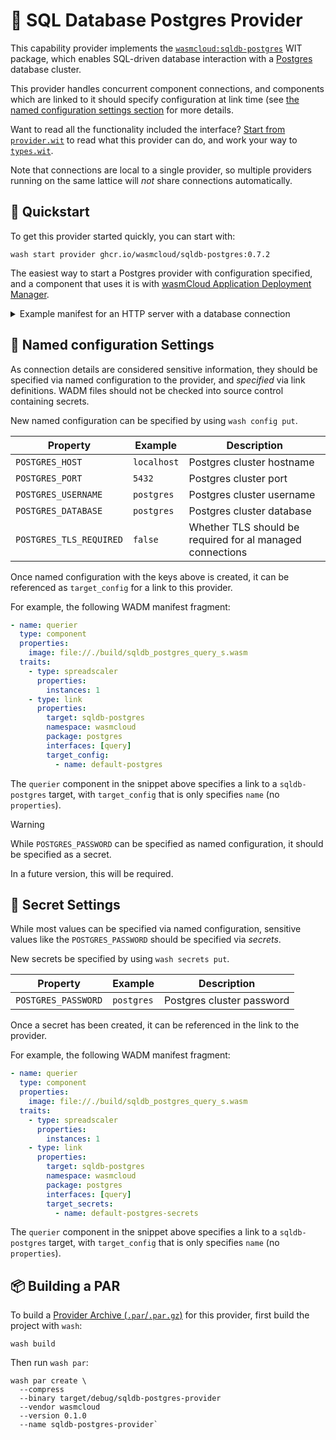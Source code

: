 # 🐘 SQL Database Postgres Provider

This capability provider implements the [`wasmcloud:sqldb-postgres`][wasmcloud-sqldb-postgres-wit] WIT package, which enables SQL-driven database interaction with a [Postgres][postgres] database cluster.

This provider handles concurrent component connections, and components which are linked to it should specify configuration at link time (see [the named configuration settings section](#named-configuration-settings) for more details.

Want to read all the functionality included the interface? [Start from `provider.wit`](./wit/provider.wit) to read what this provider can do, and work your way to [`types.wit`](./wit/types.wit).

Note that connections are local to a single provider, so multiple providers running on the same lattice will _not_ share connections automatically.

[postgres]: https://postgresql.org
[wasmcloud-sqldb-postgres-wit]: https://github.com/vados-cosmonic/wit-wasmcloud-postgres

## 👟 Quickstart

To get this provider started quickly, you can start with:

```console
wash start provider ghcr.io/wasmcloud/sqldb-postgres:0.7.2
```

The easiest way to start a Postgres provider with configuration specified, and a component that uses it is with [wasmCloud Application Deployment Manager][wadm].

<details>
<summary>Example manifest for an HTTP server with a database connection</summary>

```yaml
apiVersion: core.oam.dev/v1beta1
kind: Application
metadata:
  name: sqldb-postgres-example
  annotations:
    version: v0.0.1
    description: SQLDB Postgres example
spec:
  components:
    # A capability provider that enables Postgres access for the component
    - name: sqldb-postgres
      type: capability
      properties:
        image: ghcr.io/wasmcloud/sqldb-postgres:0.8.0

    # A capability provider that provides HTTP serving for the component
    - name: http-server
      type: capability
      properties:
        image: ghcr.io/wasmcloud/http-server:0.26.0

    # A component that uses both capability providers above (HTTP server and sqldb-postgres)
    # to provide a TODO app on http://localhost:8080
    - name: todo-app
      type: component
      properties:
        image: file://build/todo_app_s.wasm
      traits:
        # Govern the spread/scheduling of the component
        - type: spreadscaler
          properties:
            instances: 1

        # Link the httpserver to the component, and configure the HTTP server
        # to listen on port 8080 for incoming requests
        - type: link
          properties:
            target: http-server
            namespace: wasi
            package: http
            interfaces: [incoming-handler]
            source_config:
              - name: default-http
                properties:
                  address: 127.0.0.1:8080

        # Link the sqldb-provider to the component, specifying the postgres cluster URL
        - type: link
          properties:
            target: sqldb-postgres
            namespace: wasmcloud
            package: sqldb-postgres
            interfaces: [query, prepared]
            # NOTE: When configuration is specified below only by name, it references a named configuration
            # (ex. one set via `wash config put`)
            target_config:
              - name: pg
```

</details>

[wadm]: https://github.com/wasmCloud/wadm

## 📑 Named configuration Settings

As connection details are considered sensitive information, they should be specified via named configuration to the provider, and _specified_ via link definitions.
WADM files should not be checked into source control containing secrets.

New named configuration can be specified by using `wash config put`.

| Property                | Example     | Description                                               |
| ----------------------- | ----------- | --------------------------------------------------------- |
| `POSTGRES_HOST`         | `localhost` | Postgres cluster hostname                                 |
| `POSTGRES_PORT`         | `5432`      | Postgres cluster port                                     |
| `POSTGRES_USERNAME`     | `postgres`  | Postgres cluster username                                 |
| `POSTGRES_DATABASE`     | `postgres`  | Postgres cluster database                                 |
| `POSTGRES_TLS_REQUIRED` | `false`     | Whether TLS should be required for al managed connections |

Once named configuration with the keys above is created, it can be referenced as `target_config` for a link to this provider.

For example, the following WADM manifest fragment:

```yaml
- name: querier
  type: component
  properties:
    image: file://./build/sqldb_postgres_query_s.wasm
  traits:
    - type: spreadscaler
      properties:
        instances: 1
    - type: link
      properties:
        target: sqldb-postgres
        namespace: wasmcloud
        package: postgres
        interfaces: [query]
        target_config:
          - name: default-postgres
```

The `querier` component in the snippet above specifies a link to a `sqldb-postgres` target, with `target_config` that is only specifies `name` (no `properties`).

> [!WARNING]
> While `POSTGRES_PASSWORD` can be specified as named configuration, it should be specified as a secret.
>
> In a future version, this will be required.

## 🔐 Secret Settings

While most values can be specified via named configuration, sensitive values like the `POSTGRES_PASSWORD` should be specified via *secrets*.

New secrets be specified by using `wash secrets put`.

| Property                | Example     | Description                                               |
| ----------------------- | ----------- | --------------------------------------------------------- |
| `POSTGRES_PASSWORD`     | `postgres`  | Postgres cluster password                                 |

Once a secret has been created, it can be referenced in the link to the provider.

For example, the following WADM manifest fragment:

```yaml
- name: querier
  type: component
  properties:
    image: file://./build/sqldb_postgres_query_s.wasm
  traits:
    - type: spreadscaler
      properties:
        instances: 1
    - type: link
      properties:
        target: sqldb-postgres
        namespace: wasmcloud
        package: postgres
        interfaces: [query]
        target_secrets:
          - name: default-postgres-secrets
```

The `querier` component in the snippet above specifies a link to a `sqldb-postgres` target, with `target_config` that is only specifies `name` (no `properties`).

## 📦 Building a PAR

To build a [Provider Archive (`.par`/`.par.gz`)][par] for this provider, first build the project with `wash`:

```console
wash build
```

Then run `wash par`:

```
wash par create \
  --compress
  --binary target/debug/sqldb-postgres-provider
  --vendor wasmcloud
  --version 0.1.0
  --name sqldb-postgres-provider`
```

[par]: https://wasmcloud.com/docs/developer/providers/build
